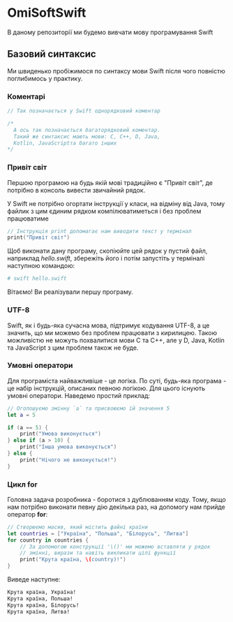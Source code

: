 # OmiSoftSwift
В даному репозиторії ми будемо вивчати мову програмування Swift

## Базовий синтаксис

Ми швиденько пробіжимося по синтаксу мови Swift після чого повністю
поглибимось у практику.

### Коментарі
 
```swift
// Так позначається у Swift однорядковий коментар

/*
  А ось так позначається багаторядковий коментар.
  Такий же синтаксис мають мови: C, C++, D, Java,
  Kotlin, JavaScriptта багато інших
*/
```

### Привіт світ

Першою програмою на будь якій мові традиційно є "Привіт світ", де
потрібно в консоль вивести звичайний рядок.

У Swift не потрібно огортати інструкції у класи, на відміну від Java,
тому файлик з цим єдиним рядком компілюватиметься і без проблем працюватиме

```swift
// Інструкція print допомагає нам виводити текст у термінал
print("Привіт світ")
```

Щоб виконати дану програму, скопіюйте цей рядок у пустий файл, наприклад
*hello.swift*, збережіть його і потім запустіть у терміналі наступною
командою:

```bash
# swift hello.swift
```

Вітаємо! Ви реалізували першу програму.

### UTF-8

Swift, як і будь-яка сучасна мова, підтримує кодування UTF-8, а це
значить, що ми можемо без проблем працювати з кирилицею. Такою
можливістю не можуть похвалитися мови C та C++, але у D, Java, Kotlin
та JavaScript з цим проблем також не буде.

### Умовні оператори

Для програміста найважливіше - це логіка. По суті, будь-яка програма -
це набір інструкцій, описаних певною логікою. Для цього існують умовні
оператори. Наведемо простий приклад:

```swift
// Оголошуємо змінну `a` та присвоюємо їй значення 5
let a = 5

if (a == 5) {
    print("Умова виконується")
} else if (a > 10) {
    print("Інша умова виконується")
} else {
    print("Нічого не виконується!")
}
```

### Цикл for

Головна задача розробника - боротися з дублюванням коду. Тому, якщо нам
потрібно виконати певну дію декілька раз, на допомогу нам прийде
оператор **for**:

```swift
// Створюємо масив, який містить файні країни
let countries = ["Україна", "Польша", "Білорусь", "Литва"]
for country in countries {
    // За допомогою конструкції '\()' ми можемо вставляти у рядок
    // змінні, вирази та навіть викликати цілі функції
    print("Крута країна, \(country)!")
}
```

Виведе наступне:
```bash
Крута країна, Україна!
Крута країна, Польша!
Крута країна, Білорусь!
Крута країна, Литва!
```
